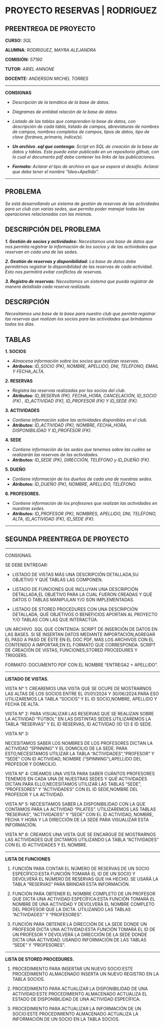 # PROYECTO RESERVAS | RODRIGUEZ

## **PREENTREGA DE PROYECTO**


**CURSO:** *SQL*

**ALUMNA**: *RODRIGUEZ, MAYRA ALEJANDRA*

**COMISIÓN:** *57190* 

**TUTOR:** *ARIEL ANNONE*

**DOCENTE:** *ANDERSON MICHEL TORRES*


---

**CONSIGNAS**

- *Descripción de la temática de la base de datos.*
- *Diagramas de entidad relación de la base de datos.*
- *Listado de las tablas que comprenden la base de datos, con descripción de cada tabla, listado de campos, abreviaturas de nombres de campos, nombres completos de campos, tipos de datos, tipo de clave (foránea, primaria, índice(s).*

- ***Un archivo .sql que contenga:** Script en SQL de creación de la base de datos y tablas. Este puede estar publicado en un repositorio github, con lo cual el documento pdf debe contener los links de las publicaciones.*

- ***Formato:** Aclarar el tipo de archivo en que se espera el desafío. Aclarar que debe tener el nombre “Idea+Apellido”.*

---

## PROBLEMA
*Se está desarrollando un sistema de gestión de reservas de las actividades para un club con varias sedes, que permita poder  manejar todas las operaciones relacionadas con las mismas.*


## DESCRIPCIÓN DEL PROBLEMA

***1. Gestión de socios y actividades:** Necesitamos una base de datos que nos permita registrar la información de los socios y de las actividades que reservan en cada una de las sedes.*

***2. Gestión de reservas y disponibilidad:** La base de datos debe permitirnos registrar la disponibilidad de las reservas de cada actividad. Esto nos permitirá evitar conflictos de reservas.*

***3. Registro de reservas:** Necesitamos un sistema que pueda registrar de manera detallada cada reserva realizada.*


## DESCRIPCIÓN
*Necesitamos una base de la base para nuestro club que permita registrar las reservas que realizan los socios para las actividades que brindamos  todos los días.*


## TABLAS

**1. SOCIOS**
- *Almacena información sobre los socios que realizan reservas.*
- ***Atributos:** ID_SOCIO (PK), NOMBRE, APELLIDO, DNI, TELÉFONO, EMAIL Y FECHA_ALTA.*

**2. RESERVAS**
- *Registra las reservas realizadas por los socios del club.*
- ***Atributos:** ID_RESERVA (PK), FECHA_HORA, CANCELACIÓN, ID_SOCIO (FK) , ID_ACTIVIDAD (FK), ID_PROFESOR (FK) Y ID_SEDE (FK).*

**3. ACTIVIDADES**
- *Contiene información sobre las actividades disponibles en el club.*
- ***Atributos:** ID_ACTIVIDAD (PK), NOMBRE, FECHA_HORA, DISPONIBILIDAD Y ID_PROFESOR (FK).*

**4. SEDE**
- *Contiene información de las sedes que tenemos sobre las cuáles se realizarán las reservas de las actividades.*
- ***Atributos:** ID_SEDE (PK), DIRECCIÓN, TELÉFONO y ID_DUEÑO (FK).*

**5. DUEÑO**
- *Contiene información de los dueños de cada una de nuestras sedes.*
- ***Atributos:** ID_DUEÑO (PK), NOMBRE, APELLIDO, TELÉFONO.*

**6. PROFESORES.**
- *Contiene información de los profesores que realizan las actividades en nuestras sedes.*
- ***Atributos:** ID_PROFESOR (PK), NOMBRES, APELLIDO, DNI, TELÉFONO, ALTA, ID_ACTIVIDAD (FK), ID_SEDE (FK).*

--- 

## **SEGUNDA PREENTREGA DE PROYECTO**

--------------------------------------------------------------------------------------------
CONSIGNAS.

SE DEBE ENTREGAR:

- LISTADO DE VISTAS MÁS UNA DESCRIPCIÓN DETALLADA,SU OBJETIVO Y QUÉ TABLAS LAS COMPONEN.

- LISTADO DE FUNCIONES QUE INCLUYAN UNA DESCRIPCIÓN DETALLADA,EL OBJETIVO PARA LA CUAL FUERON CREADAS Y QUÉ DATOS O TABLAS MANIPULAN Y/O SON IMPLEMENTADAS.

- LISTADO DE STORED PROCEDURES CON UNA DESCRIPCIÓN DETALLADA, QUÉ OBJETIVOS O BENEFICIOS APORTAN AL PROYECTO Y/O TABLAS CON LAS QUE INTERACTÚA.

UN ARCHIVO .SQL QUE CONTENGA:
SCRIPT DE INSERCIÓN DE DATOS EN LAS BASES.
SI SE INSERTAN DATOS MEDIANTE IMPORTACIÓN,AGREGAR  EL PASO A PASO DE ÉSTE EN EL DOC PDF, MÁS LOS ARCHIVOS CON EL CONTENIDO A IMPORTAR,EN EL FORMATO QUE CORRESPONDA.
SCRIPT DE CREACIÓN DE VISTAS, FUNCIONES,STORED PROCEDURES Y TRIGGERS.

FORMATO:
DOCUMENTO PDF CON EL NOMBRE “ENTREGA2 + APELLIDO”.

----------------------------------------------------------------------------------------

**LISTADO DE VISTAS.**

VISTA N° 1:
CREAREMOS UNA VISTA QUE SE OCUPE DE MOSTRARNOS LAS ALTAS DE LOS SOCIOS ENTRE EL 01/01/2024 Y 30/06/2024.PARA ESO UTILIZAREMOS LA TABLA “SOCIOS” Y EL ID SOCIO,NOMBRE, APELLIDO Y FECHA DE ALTA.


VISTA N° 2:
PARA VISUALIZAR LAS RESERVAS QUE SE REALIZAN SOBRE LA ACTIVIDAD “FÚTBOL” EN LAS DISTINTAS SEDES.UTILIZAREMOS LA TABLA “RESERVAS” Y EL ID RESERVAS, ID ACTIVIDAD (ID 12) E ID SEDE.


VISTA N° 3:

NECESITAMOS SABER LOS NOMBRES DE LOS  PROFESORES DICTAN LA ACTIVIDAD “SPINNING” Y EL DOMICILIO DE LA SEDE. PARA ESTO,NECESITAMOS UTILIZAR LA TABLA “ACTIVIDADES”,“PROFESOR”  Y “SEDE” CON  ID ACTIVIDAD, NOMBRE (“SPINNING”),APELLIDO  DEL PROFESOR Y DOMICILIO.


VISTA N° 4:
CREAMOS UNA VISTA PARA SABER CUÁNTOS PROFESORES TENEMOS EN CADA UNA DE NUESTRAS SEDES Y QUÉ ACTIVIDADES DICTAN.PARA ELLO,NECESITAMOS UTILIZAR LAS TABLAS “SEDE”, “PROFESORES” Y “ACTIVIDADES” CON EL ID SEDE,NOMBRE DEL PROFESOR Y LA ACTIVIDAD.


VISTA N° 5:
NECESITAMOS SABER LA DISPONIBILIDAD CON LA QUE CONTAMOS PARA LA ACTIVIDAD “PILATES”.
UTILIZAREMOS LAS TABLAS “RESERVAS”, “ACTIVIDADES” Y “SEDE” CON EL ID ACTIVIDAD, NOMBRE, FECHA Y HORA Y LA DIRECCIÓN DE LA SEDE  PARA VISUALIZAR ESTA INFORMACIÓN.


VISTA N° 6:
CREAMOS UNA VISTA QUE SE ENCARGUE DE MOSTRARNOS LAS ACTIVIDADES QUE DICTAMOS UTILIZANDO LA TABLA “ACTIVIDADES” CON EL ID ACTIVIDADES Y EL NOMBRE.



--------------------------------------------------------------------
**LISTA DE FUNCIONES**

1. FUNCIÓN PARA CONTAR EL NÚMERO DE RESERVAS DE UN SOCIO ESPECÍFICO:ESTA FUNCIÓN TOMARÁ EL ID DE UN SOCIO Y DEVOLVERÁ EL NÚMERO DE RESERVAS QUE HA HECHO.
SE USARÁ LA TABLA “RESERVAS” PARA BRINDAR ESTA INFORMACIÓN.

2. FUNCIÓN PARA OBTENER EL NOMBRE COMPLETO DE UN PROFESOR QUE DICTA UNA ACTIVIDAD ESPECÍFICA:ESTA FUNCIÓN TOMARÁ EL NOMBRE DE UNA ACTIVIDAD Y DEVOLVERÁ EL NOMBRE COMPLETO DEL PROFESOR QUE LA DICTA. UTILIZANDO LAS TABLAS “ACTIVIDADES” Y “PROFESORES”.

3. FUNCIÓN PARA OBTENER LA DIRECCIÓN DE LA SEDE DONDE UN PROFESOR DICTA UNA ACTIVIDAD:ESTA FUNCIÓN TOMARÁ EL ID DE UN PROFESOR Y DEVOLVERÁ LA DIRECCIÓN DE LA SEDE DONDE DICTA UNA ACTIVIDAD. USANDO INFORMACIÓN DE LAS TABLAS “SEDE” Y “PROFESORES”.

--------------------------------------------------------------------
**LISTA DE STORED PROCEDURES.**


1. PROCEDIMIENTO PARA INSERTAR UN NUEVO SOCIO:ESTE PROCEDIMIENTO ALMACENADO INSERTA UN NUEVO REGISTRO EN LA TABLA SOCIOS.

2. PROCEDIMIENTO PARA ACTUALIZAR LA DISPONIBILIDAD DE UNA ACTIVIDAD:ESTE PROCEDIMIENTO ALMACENADO ACTUALIZA EL ESTADO DE DISPONIBILIDAD DE UNA ACTIVIDAD ESPECÍFICA.

3. PROCEDIMIENTO PARA ACTUALIZAR LA INFORMACIÓN DE UN SOCIO:ESTE PROCEDIMIENTO ALMACENADO ACTUALIZA LA INFORMACIÓN DE UN SOCIO EN LA TABLA SOCIOS.

